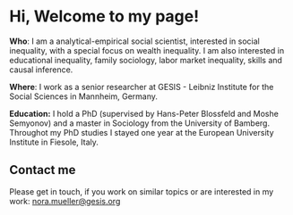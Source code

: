 # Hi, Welcome to my page!

 **Who**: I am a analytical-empirical social scientist, interested in social inequality, with a special focus on wealth inequality. 
 I am also interested in educational inequality, family sociology, labor market inequality, skills and causal inference.
 
 **Where**: I work as a senior researcher at GESIS - Leibniz Institute for the Social Sciences in Mannheim, Germany.
 
 **Education:** I hold a PhD (supervised by Hans-Peter Blossfeld and Moshe Semyonov) and a master in Sociology from the University of Bamberg. 
 Throughot my PhD studies I stayed one year at the European University Institute in Fiesole, Italy.
 

## Contact me
Please get in touch, if you work on similar topics or are interested in my work: [nora.mueller@gesis.org](mailto:nora.mueller@gesis.org)

<!---
nrmllr/nrmllr is a ✨ special ✨ repository because its `README.md` (this file) appears on your GitHub profile.
You can click the Preview link to take a look at your changes.
--->
